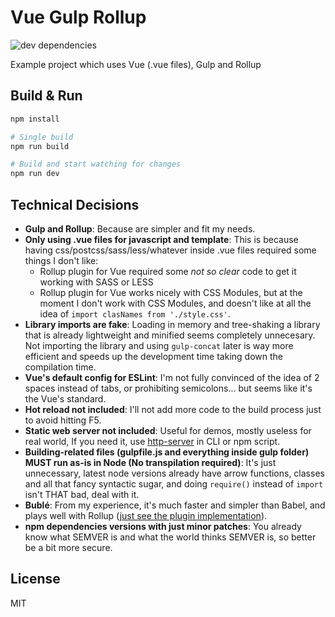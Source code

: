 # Vue Gulp Rollup #

![dev dependencies](https://david-dm.org/sirikon/vue-gulp-rollup/dev-status.svg)

Example project which uses Vue (.vue files), Gulp and Rollup

## Build & Run ##

```bash
npm install

# Single build
npm run build

# Build and start watching for changes
npm run dev
```

## Technical Decisions ##

 - __Gulp and Rollup__: Because are simpler and fit my needs.
 - __Only using .vue files for javascript and template__: This is because having css/postcss/sass/less/whatever inside .vue files required some things I don't like:
   - Rollup plugin for Vue required some _not so clear_ code to get it working with SASS or LESS
   - Rollup plugin for Vue works nicely with CSS Modules, but at the moment I don't work with CSS Modules, and doesn't like at all the idea of `import clasNames from './style.css'`. 
 - __Library imports are fake__: Loading in memory and tree-shaking a library that is already lightweight and minified seems completely unnecesary. Not importing the library and using `gulp-concat` later is way more efficient and speeds up the development time taking down the compilation time.
 - __Vue's default config for ESLint__: I'm not fully convinced of the idea of 2 spaces instead of tabs, or prohibiting semicolons... but seems like it's the Vue's standard.
 - __Hot reload not included__: I'll not add more code to the build process just to avoid hitting F5.
 - __Static web server not included__: Useful for demos, mostly useless for real world, If you need it, use [http-server](https://www.npmjs.com/package/http-server) in CLI or npm script.
 - __Building-related files (gulpfile.js and everything inside gulp folder) MUST run as-is in Node (No transpilation required)__: It's just unnecessary, latest node versions already have arrow functions, classes and all that fancy syntactic sugar, and doing `require()` instead of `import` isn't THAT bad, deal with it.
 - __Bublé__: From my experience, it's much faster and simpler than Babel, and plays well with Rollup ([just see the plugin implementation](https://gitlab.com/Rich-Harris/rollup-plugin-buble/blob/master/src/index.js)).
 - __npm dependencies versions with just minor patches__: You already know what SEMVER is and what the world thinks SEMVER is, so better be a bit more secure.

## License ##

MIT
